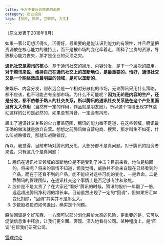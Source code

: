 ```yaml
---
title: 千万不要反思腾讯的战略
category: 商业投资
tags: [投资, 腾讯, 互联网, 方丈]
---
```

（原文发表于2018年8月）

如果一家公司想活得久，活得好，最重要的是能认识到能力的有限性，并且尽量把资源放在核心能力的维持上，而不是被市场的变化牵着走，稀释了宝贵的资源，导致核心能力丧失，那才是企业的灭顶之灾。<!--more-->

**通讯社交是腾讯的核心**，基于通讯社交的娱乐、内容分发，是下一个层次的应用。**对于腾讯来说，维持自己在通讯社交上的垄断地位，是最重要的。恰好，通讯社交又是一个网络效应最明显的领域，是可以垄断的**。

象娱乐、内容分发，则永远会是一个相对分散化的市场，无论腾讯采用什么策略，都不应该，也不可能占有全部市场。为什么不可能呢？**因为无论是内容的生产，还是分发，都不依赖于熟人的社交关系，所以腾讯的通讯社交关系链在这个产业里面没有太大作用**（当然有一定的作用，作品就是朋友圈）。所以这个领域出现字节跳动这样的公司是必然的，如果没有抖音，一定会有抖形。

超出了通讯社交关系的火力覆盖范围，腾讯的能力微不足道，在这些领域，腾讯最正确的做法就是放弃自营。想想之前腾讯做自营电商、搜索，那才叫生不如死，什么叫战略错误，那就叫战略错误。

所以，我觉得，目前市场对腾讯的反思，大部分都不是真问题。对于腾讯的投资者来说，只有这几个是真问题：

1. 腾讯在通讯社交领域的垄断地位是不是受到了冲击？目前来看，地位是稳固的。将来呢？将来的事情不知道，但我觉得，威胁并不会来自现在已经看到的产品，而在于还看不到的产品。能不能应对这些可能的变化，一是靠命，二是靠腾讯的管理团队，在通讯社交这个事情上是否足够专注和聚焦。 
2. 股价是不是太贵了？在大家还“看好”腾讯的时候，腾讯的股价一年翻了一倍，远远超出腾讯净利润的增长率。目前虽然出现了一定的“回调”，但如果把汇率变化扣除，“回调”其实并不是那么大。 
3. 少数股权投资如何退出，确实是个问题。 

股价回调是个好东西，一方面可以部分消化股价太高的风险，更重要的是，它可以促使信息集中释放，让我们更全面、客观、深入地看待公司。某种程度上，是“回调”在帮我们研究公司。

[雪球讨论](https://xueqiu.com/1955602780/112083913)